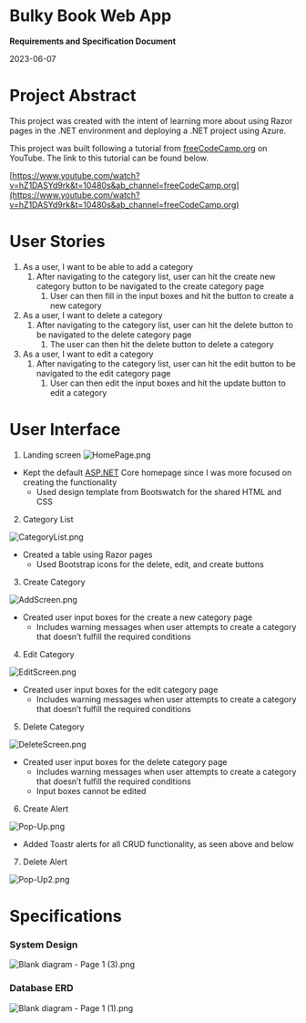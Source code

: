 # Bulky Book Web App

**Requirements and Specification Document**

2023-06-07

# Project Abstract

This project was created with the intent of learning more about using Razor pages in the .NET environment and deploying a .NET project using Azure.

This project was built following a tutorial from [freeCodeCamp.org](http://freeCodeCamp.org) on YouTube. The link to this tutorial can be found below.

[https://www.youtube.com/watch?v=hZ1DASYd9rk&t=10480s&ab_channel=freeCodeCamp.org](https://www.youtube.com/watch?v=hZ1DASYd9rk&t=10480s&ab_channel=freeCodeCamp.org)

# User Stories

1. As a user, I want to be able to add a category
    1. After navigating to the category list, user can hit the create new category button to be navigated to the create category page
        1. User can then fill in the input boxes and hit the button to create a new category
2. As a user, I want to delete a category
    1. After navigating to the category list, user can hit the delete button to be navigated to the delete category page
        1. The user can then hit the delete button to delete a category
3. As a user, I want to edit a category
    1. After navigating to the category list, user can hit the edit button to be navigated to the edit category page
        1. User can then edit the input boxes and hit the update button to edit a category

# User Interface

1) Landing screen
![HomePage.png](Bulky%20Book%20Web%20App%201f98d6a200754236a217ff0a92ecebac/HomePage.png)


- Kept the default [ASP.NET](http://ASP.NET) Core homepage since I was more focused on creating the functionality
    - Used design template from Bootswatch for the shared HTML and CSS

2) Category List

![CategoryList.png](Bulky%20Book%20Web%20App%201f98d6a200754236a217ff0a92ecebac/CategoryList.png)

- Created a table using Razor pages
    - Used Bootstrap icons for the delete, edit, and create buttons

3) Create Category

![AddScreen.png](Bulky%20Book%20Web%20App%201f98d6a200754236a217ff0a92ecebac/AddScreen.png)

- Created user input boxes for the create a new category page
    - Includes warning messages when user attempts to create a category that doesn’t fulfill the required conditions

4) Edit Category

![EditScreen.png](Bulky%20Book%20Web%20App%201f98d6a200754236a217ff0a92ecebac/EditScreen.png)

- Created user input boxes for the edit category page
    - Includes warning messages when user attempts to create a category that doesn’t fulfill the required conditions

5) Delete Category

![DeleteScreen.png](Bulky%20Book%20Web%20App%201f98d6a200754236a217ff0a92ecebac/DeleteScreen.png)

- Created user input boxes for the delete category page
    - Includes warning messages when user attempts to create a category that doesn’t fulfill the required conditions
    - Input boxes cannot be edited

6) Create Alert

![Pop-Up.png](Bulky%20Book%20Web%20App%201f98d6a200754236a217ff0a92ecebac/Pop-Up.png)

- Added Toastr alerts for all CRUD functionality, as seen above and below

7) Delete Alert

![Pop-Up2.png](Bulky%20Book%20Web%20App%201f98d6a200754236a217ff0a92ecebac/Pop-Up2.png)

# Specifications

### System Design

![Blank diagram - Page 1 (3).png](Bulky%20Book%20Web%20App%201f98d6a200754236a217ff0a92ecebac/Blank_diagram_-_Page_1_(3).png)

### Database ERD

![Blank diagram - Page 1 (1).png](Bulky%20Book%20Web%20App%201f98d6a200754236a217ff0a92ecebac/Blank_diagram_-_Page_1_(1).png)
